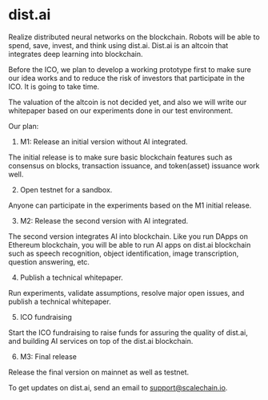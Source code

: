 # dist.ai

Realize distributed neural networks on the blockchain. Robots will be able to spend, save, invest, and think using dist.ai.
Dist.ai is an altcoin that integrates deep learning into blockchain. 

Before the ICO, we plan to develop a working prototype first to make sure our idea works and to reduce the risk of investors that participate in the ICO. It is going to take time. 

The valuation of the altcoin is not decided yet, and also we will write our whitepaper based on our experiments done in our test environment.

Our plan:

1) M1: Release an initial version without AI integrated.

The initial release is to make sure basic blockchain features such as consensus on blocks, transaction issuance, and token(asset) issuance work well. 

2) Open testnet for a sandbox.

Anyone can participate in the experiments based on the M1 initial release.

3) M2: Release the second version with AI integrated.

The second version integrates AI into blockchain. Like you run DApps on Ethereum blockchain, you will be able to run AI apps on dist.ai blockchain such as speech recognition, object identification, image transcription, question answering, etc.

4) Publish a technical whitepaper.

Run experiments, validate assumptions, resolve major open issues, and publish a technical whitepaper.

5) ICO fundraising

Start the ICO fundraising to raise funds for assuring the quality of dist.ai, and building AI services on top of the dist.ai blockchain. 

6) M3: Final release

Release the final version on mainnet as well as testnet.

To get updates on dist.ai, send an email to support@scalechain.io.
